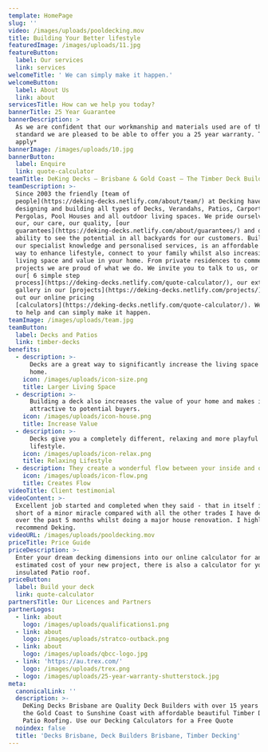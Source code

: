 ```yaml
---
template: HomePage
slug: ''
video: /images/uploads/pooldecking.mov
title: Building Your Better lifestyle
featuredImage: /images/uploads/11.jpg
featureButton:
  label: Our services
  link: services
welcomeTitle: ' We can simply make it happen.'
welcomeButton:
  label: About Us
  link: about
servicesTitle: How can we help you today?
bannerTitle: 25 Year Guarantee
bannerDescription: >
  As we are confident that our workmanship and materials used are of the highest
  standard we are pleased to be able to offer you a 25 year warranty. T's & C's
  apply*
bannerImage: /images/uploads/10.jpg
bannerButton:
  label: Enquire
  link: quote-calculator
teamTitle: DeKing Decks – Brisbane & Gold Coast – The Timber Deck Builder Specialists
teamDescription: >-
  Since 2003 the friendly [team of
  people](https://deking-decks.netlify.com/about/team/) at Decking have been
  designing and building all types of Decks, Verandahs, Patios, Carports,
  Pergolas, Pool Houses and all outdoor living spaces. We pride ourselves on
  our, our care, our quality, [our
  guarantees](https://deking-decks.netlify.com/about/guarantees/) and our
  ability to see the potential in all backyards for our customers. Building on
  our specialist knowledge and personalised services, is an affordable and easy
  way to enhance lifestyle, connect to your family whilst also increasing both
  living space and value in your home. From private residences to commercial
  projects we are proud of what we do. We invite you to talk to us, or check out
  our[ 6 simple step
  process](https://deking-decks.netlify.com/quote-calculator/), our extensive
  gallery in our [projects](https://deking-decks.netlify.com/projects/) or try
  out our online pricing
  [calculators](https://deking-decks.netlify.com/quote-calculator/). We are here
  to help and can simply make it happen.
teamImage: /images/uploads/team.jpg
teamButton:
  label: Decks and Patios
  link: timber-decks
benefits:
  - description: >-
      Decks are a great way to significantly increase the living space of your
      home.
    icon: /images/uploads/icon-size.png
    title: Larger Living Space
  - description: >-
      Building a deck also increases the value of your home and makes it more
      attractive to potential buyers.
    icon: /images/uploads/icon-house.png
    title: Increase Value
  - description: >-
      Decks give you a completely different, relaxing and more playful home
      lifestyle.
    icon: /images/uploads/icon-relax.png
    title: Relaxing Lifestyle
  - description: They create a wonderful flow between your inside and outside spaces.
    icon: /images/uploads/icon-flow.png
    title: Creates Flow
videoTitle: Client testimonial
videoContent: >-
  Excellent job started and completed when they said - that in itself is nothing
  short of a minor miracle compared with all the other trades I have dealt with
  over the past 5 months whilst doing a major house renovation. I highly
  recommend Deking.
videoURL: /images/uploads/pooldecking.mov
priceTitle: Price Guide
priceDescription: >-
  Enter your dream decking dimensions into our online calculator for an
  estimated cost of your new project, there is also a calculator for your
  insulated Patio roof.
priceButton:
  label: Build your deck
  link: quote-calculator
partnersTitle: Our Licences and Partners
partnerLogos:
  - link: about
    logo: /images/uploads/qualifications1.png
  - link: about
    logo: /images/uploads/stratco-outback.png
  - link: about
    logo: /images/uploads/qbcc-logo.jpg
  - link: 'https://au.trex.com/'
    logo: /images/uploads/trex.png
  - logo: /images/uploads/25-year-warranty-shutterstock.jpg
meta:
  canonicalLink: ''
  description: >-
    DeKing Decks Brisbane are Quality Deck Builders with over 15 years servicing
    the Gold Coast to Sunshine Coast with affordable beautiful Timber Decks, and
    Patio Roofing. Use our Decking Calculators for a Free Quote
  noindex: false
  title: 'Decks Brisbane, Deck Builders Brisbane, Timber Decking'
---
```


